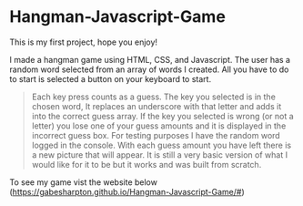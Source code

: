 # Hangman-Javascript-Game

This is my first project, hope you enjoy!

I made a hangman game using HTML, CSS, and Javascript.
The user has a random word selected from an array of words I created.
All you have to do to start is selected a button on your keyboard to start.


>Each key press counts as a guess. The key you selected is in the chosen word, It replaces an underscore with that letter and adds it into the correct guess array.
>If the key you selected is wrong (or not a letter) you lose one of your guess amounts and it is displayed in the incorrect guess box.
>For testing purposes I have the random word logged in the console.
>With each guess amount you have left there is a new picture that will appear.
>It is still a very basic version of what I would like for it to be but it works and was built from scratch.


To see my game vist the website below
(https://gabesharpton.github.io/Hangman-Javascript-Game/#)
